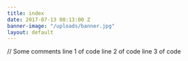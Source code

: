 ```yaml
---
title: index
date: 2017-07-13 08:13:00 Z
banner-image: "/uploads/banner.jpg"
layout: default
---
```


// Some comments
line 1 of code
line 2 of code
line 3 of code


 
               

